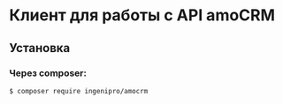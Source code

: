 # Клиент для работы с API amoCRM

## Установка

### Через composer:

```bash
$ composer require ingenipro/amocrm
```

